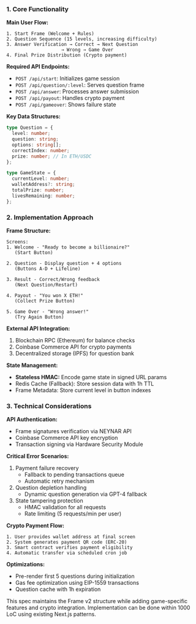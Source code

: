 ### 1. Core Functionality

**Main User Flow:**
```
1. Start Frame (Welcome + Rules)
2. Question Sequence (15 levels, increasing difficulty)
3. Answer Verification → Correct → Next Question
                    → Wrong → Game Over
4. Final Prize Distribution (Crypto payment)
```

**Required API Endpoints:**
- `POST /api/start`: Initializes game session
- `POST /api/question/:level`: Serves question frame
- `POST /api/answer`: Processes answer submission
- `POST /api/payout`: Handles crypto payment
- `POST /api/gameover`: Shows failure state

**Key Data Structures:**
```typescript
type Question = {
  level: number;
  question: string;
  options: string[];
  correctIndex: number;
  prize: number; // In ETH/USDC
};

type GameState = {
  currentLevel: number;
  walletAddress?: string;
  totalPrize: number;
  livesRemaining: number;
};
```

### 2. Implementation Approach

**Frame Structure:**
```
Screens:
1. Welcome - "Ready to become a billionaire?" 
   (Start Button)
   
2. Question - Display question + 4 options
   (Buttons A-D + Lifeline)

3. Result - Correct/Wrong feedback
   (Next Question/Restart)

4. Payout - "You won X ETH!" 
   (Collect Prize Button)

5. Game Over - "Wrong answer!" 
   (Try Again Button)
```

**External API Integration:**
1. Blockchain RPC (Ethereum) for balance checks
2. Coinbase Commerce API for crypto payments
3. Decentralized storage (IPFS) for question bank

**State Management:**
- **Stateless HMAC:** Encode game state in signed URL params
- Redis Cache (Fallback): Store session data with 1h TTL
- Frame Metadata: Store current level in button indexes

### 3. Technical Considerations

**API Authentication:**
- Frame signatures verification via NEYNAR API
- Coinbase Commerce API key encryption
- Transaction signing via Hardware Security Module

**Critical Error Scenarios:**
1. Payment failure recovery
   - Fallback to pending transactions queue
   - Automatic retry mechanism
2. Question depletion handling
   - Dynamic question generation via GPT-4 fallback
3. State tampering protection
   - HMAC validation for all requests
   - Rate limiting (5 requests/min per user)

**Crypto Payment Flow:**
```
1. User provides wallet address at final screen
2. System generates payment QR code (ERC-20)
3. Smart contract verifies payment eligibility
4. Automatic transfer via scheduled cron job
```

**Optimizations:**
- Pre-render first 5 questions during initialization
- Gas fee optimization using EIP-1559 transactions
- Question cache with 1h expiration

This spec maintains the Frame v2 structure while adding game-specific features and crypto integration. Implementation can be done within 1000 LoC using existing Next.js patterns.